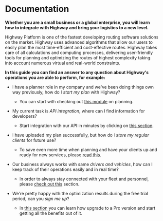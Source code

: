 # Documentation

**Whether you are a small business or a global enterprise, you will learn how to integrate with Highway and bring your logistics to a new level.**

Highway Platform is one of the fastest developing routing software solutions on the market. Highway uses advanced algorithms that allow our users to easily plan the most time-efficient and cost-effective routes. Highway takes care of all calculations and computing processes, delivering user-friendly tools for planning and optimizing the routes of highest complexity taking into account numerous virtual and real-world constraints.

**In this guide you can find an answer to any question about Highway's operations you are able to perform, for example:** 

* I have a planner role in my company and we've been doing things own way previously, how do I *start my plan* with Highway? 
    * You can start with checking out [this module](/planning/set_up_a_plan.md) on planning. 

* My current task is *API integration*, where can I find information for developers?
    * Start integration with our API in minutes by clicking on [this section](/developer/quickstart.md).

* I have uploaded my plan successfully, but how do I *store my regular clients* for future use? 
   * To save even more time when planning and have your clients up and ready for new services, please [read this](/clients/creating_clients.md).

* Our business always works with same *drivers and vehicles*, how can I keep track of their operations easily and in real time? 
   * In order to always stay connected with your fleet and personnel, please [check out this](/vehicles/creating_vehicles.md) section.  

* We're pretty happy with the optimization results during the free trial period, can you *sign me up*? 
   * In [this section](/billing/update_payment.md) you can learn how upgrade to a Pro version and start getting all the benefits out of it.